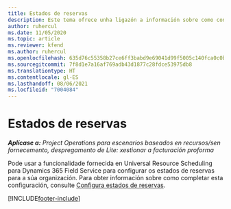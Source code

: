 ```yaml
---
title: Estados de reservas
description: Este tema ofrece unha ligazón a información sobre como configurar estados de reservas para Project Operations.
author: ruhercul
ms.date: 11/05/2020
ms.topic: article
ms.reviewer: kfend
ms.author: ruhercul
ms.openlocfilehash: 635d76c55358b27ce6ff3babd9e69041d99f5005c140fca0c0bc28d7210ad168
ms.sourcegitcommit: 7f8d1e7a16af769adb43d1877c28fdce53975db8
ms.translationtype: HT
ms.contentlocale: gl-ES
ms.lasthandoff: 08/06/2021
ms.locfileid: "7004084"
---
```

# <a name="booking-statuses"></a>Estados de reservas

_**Aplícase a:** Project Operations para escenarios baseados en recursos/sen fornecemento, despregamento de Lite: xestionar a facturación proforma_

Pode usar a funcionalidade fornecida en Universal Resource Scheduling para Dynamics 365 Field Service para configurar os estados de reservas para a súa organización. Para obter información sobre como completar esta configuración, consulte [Configura estados de reservas](/dynamics365/field-service/set-up-booking-statuses).


[!INCLUDE[footer-include](../includes/footer-banner.md)]
